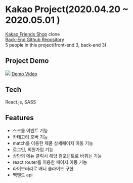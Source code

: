 # Kakao Project(2020.04.20 ~ 2020.05.01 )  
[Kakao Friends Shop](https://store.kakaofriends.com/kr/index?tab=home) clone   
[Back-End Github Repository](https://github.com/wecode-bootcamp-korea/kakao-backend)  
5 people in this project(front-end 3, back-end 3)  


## Project Demo
![](https://images.velog.io/images/soncl_97/post/ab359518-5620-470f-af57-fa5b405eec8e/image.png)
[Demo Video](https://www.youtube.com/watch?v=HObgKbCabHo&feature=youtu.be)


## Tech
React.js, SASS


## Features
* 스크롤 이벤트 기능
* 카테고리 호버 기능
* match를 이용한 제품 상세페이지 이동 기능
* 로그인, 회원가입 기능
* 상단의 메뉴 클릭시 해당 컴포넌트로 바뀌는 기능
* react router를 이용한 페이지 이동 기능
* 라이브러리로 배너 슬라이드 구현
* 백엔드 api
